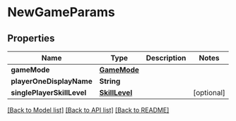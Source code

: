 # NewGameParams

## Properties
Name | Type | Description | Notes
------------ | ------------- | ------------- | -------------
**gameMode** | [**GameMode**](GameMode.md) |  | 
**playerOneDisplayName** | **String** |  | 
**singlePlayerSkillLevel** | [**SkillLevel**](SkillLevel.md) |  | [optional] 

[[Back to Model list]](../README.md#documentation-for-models) [[Back to API list]](../README.md#documentation-for-api-endpoints) [[Back to README]](../README.md)


